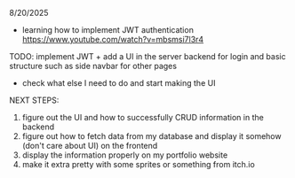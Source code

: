 8/20/2025

- learning how to implement JWT authentication
https://www.youtube.com/watch?v=mbsmsi7l3r4 

TODO: implement JWT + add a UI in the server backend for login and basic structure such as side navbar for other pages

- check what else I need to do and start making the UI

NEXT STEPS:

1.  figure out the UI and how to successfully CRUD information in the backend
2.  figure out how to fetch data from my database and display it somehow (don't care about UI) on the frontend
3.  display the information properly on my portfolio website
4. make it extra pretty with some sprites or something from itch.io
